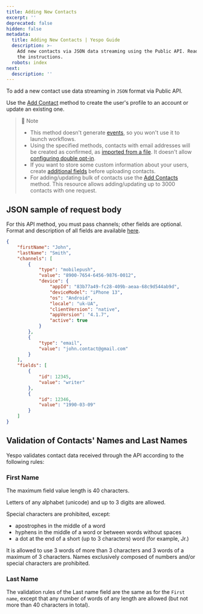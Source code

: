 ```yaml
---
title: Adding New Contacts
excerpt: ''
deprecated: false
hidden: false
metadata:
  title: Adding New Contacts | Yespo Guide
  description: >-
    Add new contacts via JSON data streaming using the Public API. Read more in
    the instructions.
  robots: index
next:
  description: ''
---
```

To add a new contact use data streaming in `JSON` format via Public API.

Use the [Add Contact](https://docs.yespo.io/reference/addcontact-1) method to create the user's profile to an account or update an existing one.

> 📘 Note
>
> * This method doesn't generate [events](https://docs.yespo.io/docs/events-and-behaviour-tracking), so you won't use it to launch workflows.
> * Using the specified methods, contacts with email addresses will be created as confirmed, as [imported from a file](https://docs.yespo.io/docs/file-uploading). It doesn't allow [configuring double opt-in](https://docs.yespo.io/docs/subscription-form-configuration).
> * If you want to store some custom information about your users, create [additional fields](https://docs.yespo.io/docs/how-add-additional-contact-fields) before uploading contacts.
> * For adding/updating bulk of contacts use the [Add Contacts](https://docs.yespo.io/reference/contactsbulkupdate-1) method. This resource allows adding/updating up to 3000 contacts with one request.

## JSON sample of request body

For this API method, you must pass channels; other fields are optional. Format and description of all fields are available [here](https://docs.yespo.io/reference/addcontact-1).

```json
{
    "firstName": "John",
    "lastName": "Smith",
    "channels": [
        {
            "type": "mobilepush",
            "value": "8900-7654-6456-9876-0012",
            "device": {
                "appId": "83b77a49-fc28-409b-aeaa-68c9d544ab9d",
                "deviceModel": "iPhone 13",
                "os": "Android",
                "locale": "uk-UA",
                "clientVersion": "native",
                "appVersion": "4.1.7",
                "active": true
            }
        },
        {
            "type": "email",
            "value": "john.contact@gmail.com"
        }
    ],
    "fields": [
        {
            "id": 12345,
            "value": "writer"
        },
        {
            "id": 12346,
            "value": "1990-03-09"
        }
    ]
}
```

## Validation of Contacts' Names and Last Names

Yespo validates contact data received through the API according to the following rules:

### First Name

The maximum field value length is 40 characters.

Letters of any alphabet (unicode) and up to 3 digits are allowed.

Special characters are prohibited, except:

* apostrophes in the middle of a word
* hyphens in the middle of a word or between words without spaces
* a dot at the end of a short (up to 3 characters) word (for example, Jr.)

It is allowed to use 3 words of more than 3 characters and 3 words of a maximum of 3 characters. Names exclusively composed of numbers and/or special characters are prohibited.

### Last Name

The validation rules of the Last name field are the same as for the `First name`, except that any number of words of any length are allowed (but not more than 40 characters in total).